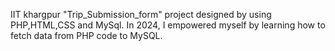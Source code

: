 IIT khargpur "Trip_Submission_form" project designed by using PHP,HTML,CSS and MySql.
In 2024, I empowered myself by learning how to fetch data from PHP code to MySQL.
